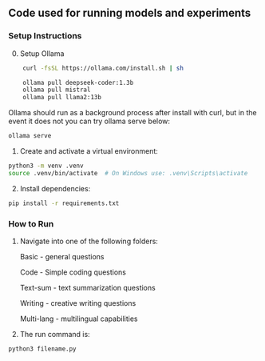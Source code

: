 ## Code used for running models and experiments 

### Setup Instructions

0. Setup Ollama 

```bash 
    curl -fsSL https://ollama.com/install.sh | sh 
``` 

```bash 
    ollama pull deepseek-coder:1.3b 
    ollama pull mistral 
    ollama pull llama2:13b 
``` 

Ollama should run as a background process after install with curl, but in the event it does not you can try ollama serve below: 

```bash 
ollama serve 
``` 

1. Create and activate a virtual environment:
```bash
python3 -m venv .venv
source .venv/bin/activate  # On Windows use: .venv\Scripts\activate
```

2. Install dependencies:
```bash
pip install -r requirements.txt
```


### How to Run 

1. Navigate into one of the following folders:


    Basic - general questions 

    Code - Simple coding questions 

    Text-sum - text summarization questions 

    Writing - creative writing questions 

    Multi-lang - multilingual capabilities 

2. The run command is: 

````bash 
python3 filename.py
```` 






